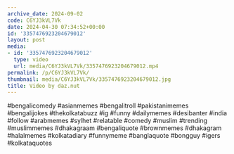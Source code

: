 ```yaml
---
archive_date: 2024-09-02
code: C6YJ3kVL7Vk
date: 2024-04-30 07:34:52+00:00
id: '3357476923204679012'
layout: post
media:
- id: '3357476923204679012'
  type: video
  url: media/C6YJ3kVL7Vk/3357476923204679012.mp4
permalink: /p/C6YJ3kVL7Vk/
thumbnail: media/C6YJ3kVL7Vk/3357476923204679012.jpg
title: Video by daz.nut
---
```


#bengalicomedy #asianmemes #bengalitroll #pakistanimemes #bengalijokes #thekolkatabuzz #ig #funny #dailymemes #desibanter #india #follow #arabmemes #sylhet #relatable #comedy #muslim #trending #muslimmemes #dhakagraam #bengaliquote #brownmemes #dhakagram #halalmemes #kolkatadiary #funnymeme #banglaquote #bongguy #igers #kolkataquotes